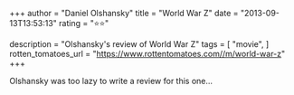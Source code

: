 +++
author = "Daniel Olshansky"
title = "World War Z"
date = "2013-09-13T13:53:13"
rating = "⭐⭐"

description = "Olshansky's review of World War Z"
tags = [
    "movie",
]
rotten_tomatoes_url = "https://www.rottentomatoes.com//m/world-war-z"
+++

Olshansky was too lazy to write a review for this one...
